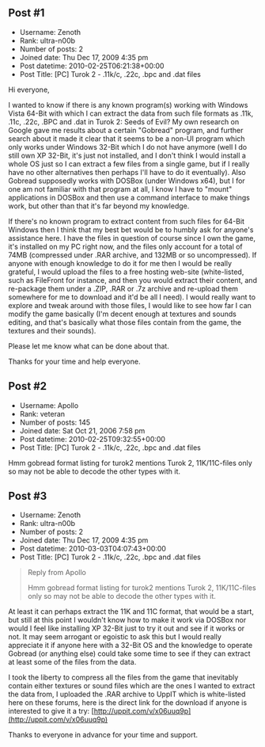## Post #1
- Username: Zenoth
- Rank: ultra-n00b
- Number of posts: 2
- Joined date: Thu Dec 17, 2009 4:35 pm
- Post datetime: 2010-02-25T06:21:38+00:00
- Post Title: [PC] Turok 2 - .11k/c, .22c, .bpc and .dat files

Hi everyone, 

I wanted to know if there is any known program(s) working with Windows Vista 64-Bit with which I can extract the data from such file formats as .11k, .11c, .22c, .BPC and .dat in Turok 2: Seeds of Evil? My own research on Google gave me results about a certain "Gobread" program, and further search about it made it clear that it seems to be a non-UI program which only works under Windows 32-Bit which I do not have anymore (well I do still own XP 32-Bit, it's just not installed, and I don't think I would install a whole OS just so I can extract a few files from a single game, but if I really have no other alternatives then perhaps I'll have to do it eventually). Also Gobread supposedly works with DOSBox (under Windows x64), but I for one am not familiar with that program at all, I know I have to "mount" applications in DOSBox and then use a command interface to make things work, but other than that it's far beyond my knowledge.

If there's no known program to extract content from such files for 64-Bit Windows then I think that my best bet would be to humbly ask for anyone's assistance here. I have the files in question of course since I own the game, it's installed on my PC right now, and the files only account for a total of 74MB (compressed under .RAR archive, and 132MB or so uncompressed). If anyone with enough knowledge to do it for me then I would be really grateful, I would upload the files to a free hosting web-site (white-listed, such as FileFront for instance, and then you would extract their content, and re-package them under a .ZIP, .RAR or .7z archive and re-upload them somewhere for me to download and it'd be all I need). I would really want to explore and tweak around with those files, I would like to see how far I can modify the game basically (I'm decent enough at textures and sounds editing, and that's basically what those files contain from the game, the textures and their sounds).

Please let me know what can be done about that.

Thanks for your time and help everyone.
## Post #2
- Username: Apollo
- Rank: veteran
- Number of posts: 145
- Joined date: Sat Oct 21, 2006 7:58 pm
- Post datetime: 2010-02-25T09:32:55+00:00
- Post Title: [PC] Turok 2 - .11k/c, .22c, .bpc and .dat files

Hmm gobread format listing for turok2 mentions Turok 2, 11K/11C-files
only so may not be able to decode the other types with it.
## Post #3
- Username: Zenoth
- Rank: ultra-n00b
- Number of posts: 2
- Joined date: Thu Dec 17, 2009 4:35 pm
- Post datetime: 2010-03-03T04:07:43+00:00
- Post Title: [PC] Turok 2 - .11k/c, .22c, .bpc and .dat files

> Reply from Apollo
>
> Hmm gobread format listing for turok2 mentions Turok 2, 11K/11C-files
only so may not be able to decode the other types with it.

At least it can perhaps extract the 11K and 11C format, that would be a start, but still at this point I wouldn't know how to make it work via DOSBox nor would I feel like installing XP 32-Bit just to try it out and see if it works or not. It may seem arrogant or egoistic to ask this but I would really appreciate it if anyone here with a 32-Bit OS and the knowledge to operate Gobread (or anything else) could take some time to see if they can extract at least some of the files from the data.

I took the liberty to compress all the files from the game that inevitably contain either textures or sound files which are the ones I wanted to extract the data from, I uploaded the .RAR archive to UppIT which is white-listed here on these forums, here is the direct link for the download if anyone is interested to give it a try: [http://uppit.com/v/x06uuq9p](http://uppit.com/v/x06uuq9p)

Thanks to everyone in advance for your time and support.
